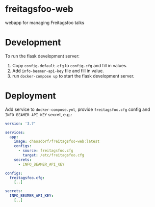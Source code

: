 # freitagsfoo-web

webapp for managing Freitagsfoo talks

# Development

To run the flask development server:

1. Copy `config.default.cfg` to `config.cfg` and fill in values.
2. Add `info-beamer-api-key` file and fill in value.
3. run `docker-compose up` to start the flask development server.

# Deployment

Add service to `docker-compose.yml`, provide `freitagsfoo.cfg` config and `INFO_BEAMER_API_KEY` secret, e.g.:

```yml
version: '3.7'

services:
  app:
    image: chaosdorf/freitagsfoo-web:latest
    configs:
      - source: freitagsfoo.cfg
        target: /etc/freitagsfoo.cfg
    secrets:
      - INFO_BEAMER_API_KEY

configs:
  freitagsfoo.cfg:
    [..]

secrets:
  INFO_BEAMER_API_KEY:
    [..]
```
